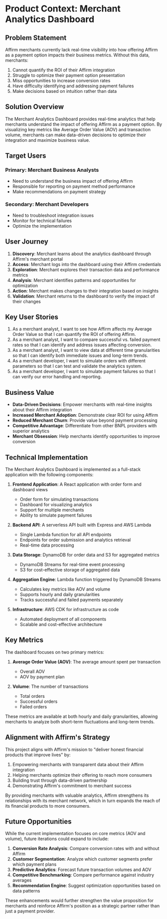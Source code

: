 # Product Context: Merchant Analytics Dashboard

## Problem Statement

Affirm merchants currently lack real-time visibility into how offering Affirm as a payment option impacts their business metrics. Without this data, merchants:

1. Cannot quantify the ROI of their Affirm integration
2. Struggle to optimize their payment option presentation
3. Miss opportunities to increase conversion rates
4. Have difficulty identifying and addressing payment failures
5. Make decisions based on intuition rather than data

## Solution Overview

The Merchant Analytics Dashboard provides real-time analytics that help merchants understand the impact of offering Affirm as a payment option. By visualizing key metrics like Average Order Value (AOV) and transaction volume, merchants can make data-driven decisions to optimize their integration and maximize business value.

## Target Users

### Primary: Merchant Business Analysts
- Need to understand the business impact of offering Affirm
- Responsible for reporting on payment method performance
- Make recommendations on payment strategy

### Secondary: Merchant Developers
- Need to troubleshoot integration issues
- Monitor for technical failures
- Optimize the implementation

## User Journey

1. **Discovery**: Merchant learns about the analytics dashboard through Affirm's merchant portal
2. **Access**: Merchant logs into the dashboard using their Affirm credentials
3. **Exploration**: Merchant explores their transaction data and performance metrics
4. **Analysis**: Merchant identifies patterns and opportunities for optimization
5. **Action**: Merchant makes changes to their integration based on insights
6. **Validation**: Merchant returns to the dashboard to verify the impact of their changes

## Key User Stories

1. As a merchant analyst, I want to see how Affirm affects my Average Order Value so that I can quantify the ROI of offering Affirm.
2. As a merchant analyst, I want to compare successful vs. failed payment rates so that I can identify and address issues affecting conversion.
3. As a merchant analyst, I want to view data at different time granularities so that I can identify both immediate issues and long-term trends.
4. As a merchant developer, I want to simulate orders with different parameters so that I can test and validate the analytics system.
5. As a merchant developer, I want to simulate payment failures so that I can verify our error handling and reporting.

## Business Value

- **Data-Driven Decisions**: Empower merchants with real-time insights about their Affirm integration
- **Increased Merchant Adoption**: Demonstrate clear ROI for using Affirm
- **Reduced Merchant Churn**: Provide value beyond payment processing
- **Competitive Advantage**: Differentiate from other BNPL providers with superior analytics
- **Merchant Obsession**: Help merchants identify opportunities to improve conversion

## Technical Implementation

The Merchant Analytics Dashboard is implemented as a full-stack application with the following components:

1. **Frontend Application**: A React application with order form and dashboard views
   - Order form for simulating transactions
   - Dashboard for visualizing analytics
   - Support for multiple merchants
   - Ability to simulate payment failures

2. **Backend API**: A serverless API built with Express and AWS Lambda
   - Single Lambda function for all API endpoints
   - Endpoints for order submission and analytics retrieval
   - Real-time data processing

3. **Data Storage**: DynamoDB for order data and S3 for aggregated metrics
   - DynamoDB Streams for real-time event processing
   - S3 for cost-effective storage of aggregated data

4. **Aggregation Engine**: Lambda function triggered by DynamoDB Streams
   - Calculates key metrics like AOV and volume
   - Supports hourly and daily granularities
   - Tracks successful and failed payments separately

5. **Infrastructure**: AWS CDK for infrastructure as code
   - Automated deployment of all components
   - Scalable and cost-effective architecture

## Key Metrics

The dashboard focuses on two primary metrics:

1. **Average Order Value (AOV)**: The average amount spent per transaction
   - Overall AOV
   - AOV by payment plan

2. **Volume**: The number of transactions
   - Total orders
   - Successful orders
   - Failed orders

These metrics are available at both hourly and daily granularities, allowing merchants to analyze both short-term fluctuations and long-term trends.

## Alignment with Affirm's Strategy

This project aligns with Affirm's mission to "deliver honest financial products that improve lives" by:

1. Empowering merchants with transparent data about their Affirm integration
2. Helping merchants optimize their offering to reach more consumers
3. Building trust through data-driven partnership
4. Demonstrating Affirm's commitment to merchant success

By providing merchants with valuable analytics, Affirm strengthens its relationships with its merchant network, which in turn expands the reach of its financial products to more consumers.

## Future Opportunities

While the current implementation focuses on core metrics (AOV and volume), future iterations could expand to include:

1. **Conversion Rate Analysis**: Compare conversion rates with and without Affirm
2. **Customer Segmentation**: Analyze which customer segments prefer which payment plans
3. **Predictive Analytics**: Forecast future transaction volumes and AOV
4. **Competitive Benchmarking**: Compare performance against industry averages
5. **Recommendation Engine**: Suggest optimization opportunities based on data patterns

These enhancements would further strengthen the value proposition for merchants and reinforce Affirm's position as a strategic partner rather than just a payment provider.